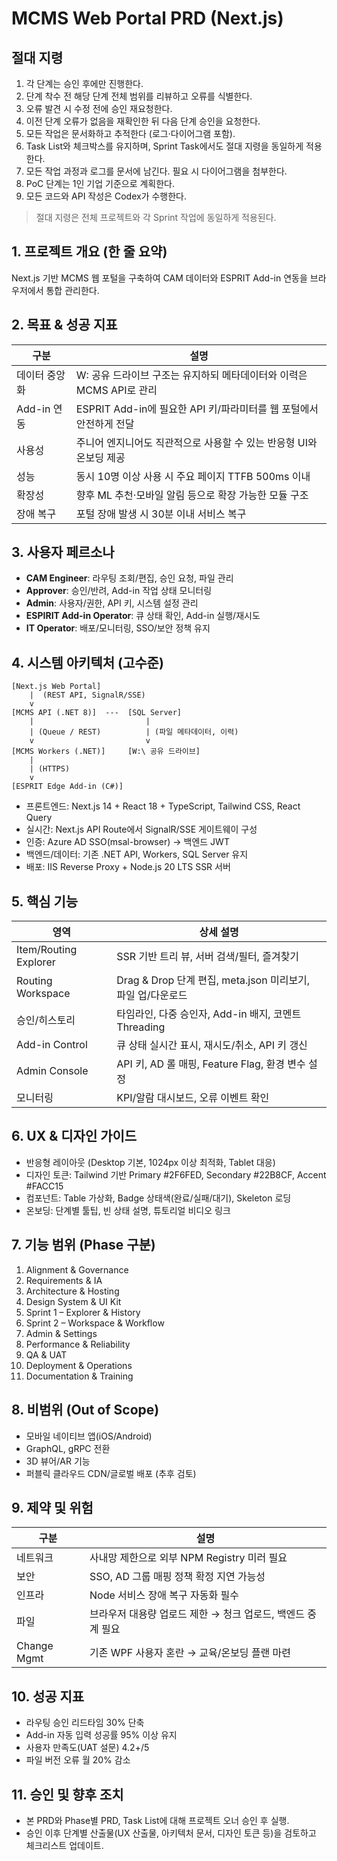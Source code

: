 # MCMS Web Portal PRD (Next.js)

## 절대 지령
1. 각 단계는 승인 후에만 진행한다.
2. 단계 착수 전 해당 단계 전체 범위를 리뷰하고 오류를 식별한다.
3. 오류 발견 시 수정 전에 승인 재요청한다.
4. 이전 단계 오류가 없음을 재확인한 뒤 다음 단계 승인을 요청한다.
5. 모든 작업은 문서화하고 추적한다 (로그·다이어그램 포함).
6. Task List와 체크박스를 유지하며, Sprint Task에서도 절대 지령을 동일하게 적용한다.
7. 모든 작업 과정과 로그를 문서에 남긴다. 필요 시 다이어그램을 첨부한다.
8. PoC 단계는 1인 기업 기준으로 계획한다.
9. 모든 코드와 API 작성은 Codex가 수행한다.

> 절대 지령은 전체 프로젝트와 각 Sprint 작업에 동일하게 적용된다.

## 1. 프로젝트 개요 (한 줄 요약)
Next.js 기반 MCMS 웹 포털을 구축하여 CAM 데이터와 ESPRIT Add-in 연동을 브라우저에서 통합 관리한다.

## 2. 목표 & 성공 지표
| 구분 | 설명 |
|---|---|
| 데이터 중앙화 | W: 공유 드라이브 구조는 유지하되 메타데이터와 이력은 MCMS API로 관리 |
| Add-in 연동 | ESPRIT Add-in에 필요한 API 키/파라미터를 웹 포털에서 안전하게 전달 |
| 사용성 | 주니어 엔지니어도 직관적으로 사용할 수 있는 반응형 UI와 온보딩 제공 |
| 성능 | 동시 10명 이상 사용 시 주요 페이지 TTFB 500ms 이내 |
| 확장성 | 향후 ML 추천·모바일 알림 등으로 확장 가능한 모듈 구조 |
| 장애 복구 | 포털 장애 발생 시 30분 이내 서비스 복구 |

## 3. 사용자 페르소나
- **CAM Engineer**: 라우팅 조회/편집, 승인 요청, 파일 관리
- **Approver**: 승인/반려, Add-in 작업 상태 모니터링
- **Admin**: 사용자/권한, API 키, 시스템 설정 관리
- **ESPIRIT Add-in Operator**: 큐 상태 확인, Add-in 실행/재시도
- **IT Operator**: 배포/모니터링, SSO/보안 정책 유지

## 4. 시스템 아키텍처 (고수준)
```
[Next.js Web Portal]
    |  (REST API, SignalR/SSE)
    v
[MCMS API (.NET 8)]  ---  [SQL Server]
    |                         |
    | (Queue / REST)          | (파일 메타데이터, 이력)
    v                         v
[MCMS Workers (.NET)]     [W:\ 공유 드라이브]
    |
    | (HTTPS)
    v
[ESPRIT Edge Add-in (C#)]
```

- 프론트엔드: Next.js 14 + React 18 + TypeScript, Tailwind CSS, React Query
- 실시간: Next.js API Route에서 SignalR/SSE 게이트웨이 구성
- 인증: Azure AD SSO(msal-browser) → 백엔드 JWT
- 백엔드/데이터: 기존 .NET API, Workers, SQL Server 유지
- 배포: IIS Reverse Proxy + Node.js 20 LTS SSR 서버

## 5. 핵심 기능
| 영역 | 상세 설명 |
|---|---|
| Item/Routing Explorer | SSR 기반 트리 뷰, 서버 검색/필터, 즐겨찾기 |
| Routing Workspace | Drag & Drop 단계 편집, meta.json 미리보기, 파일 업/다운로드 |
| 승인/히스토리 | 타임라인, 다중 승인자, Add-in 배지, 코멘트 Threading |
| Add-in Control | 큐 상태 실시간 표시, 재시도/취소, API 키 갱신 |
| Admin Console | API 키, AD 롤 매핑, Feature Flag, 환경 변수 설정 |
| 모니터링 | KPI/알람 대시보드, 오류 이벤트 확인 |

## 6. UX & 디자인 가이드
- 반응형 레이아웃 (Desktop 기본, 1024px 이상 최적화, Tablet 대응)
- 디자인 토큰: Tailwind 기반 Primary #2F6FED, Secondary #22B8CF, Accent #FACC15
- 컴포넌트: Table 가상화, Badge 상태색(완료/실패/대기), Skeleton 로딩
- 온보딩: 단계별 툴팁, 빈 상태 설명, 튜토리얼 비디오 링크

## 7. 기능 범위 (Phase 구분)
1. Alignment & Governance
2. Requirements & IA
3. Architecture & Hosting
4. Design System & UI Kit
5. Sprint 1 – Explorer & History
6. Sprint 2 – Workspace & Workflow
7. Admin & Settings
8. Performance & Reliability
9. QA & UAT
10. Deployment & Operations
11. Documentation & Training

## 8. 비범위 (Out of Scope)
- 모바일 네이티브 앱(iOS/Android)
- GraphQL, gRPC 전환
- 3D 뷰어/AR 기능
- 퍼블릭 클라우드 CDN/글로벌 배포 (추후 검토)

## 9. 제약 및 위험
| 구분 | 설명 |
|---|---|
| 네트워크 | 사내망 제한으로 외부 NPM Registry 미러 필요 |
| 보안 | SSO, AD 그룹 매핑 정책 확정 지연 가능성 |
| 인프라 | Node 서비스 장애 복구 자동화 필수 |
| 파일 | 브라우저 대용량 업로드 제한 → 청크 업로드, 백엔드 중계 필요 |
| Change Mgmt | 기존 WPF 사용자 혼란 → 교육/온보딩 플랜 마련 |

## 10. 성공 지표
- 라우팅 승인 리드타임 30% 단축
- Add-in 자동 입력 성공률 95% 이상 유지
- 사용자 만족도(UAT 설문) 4.2+/5
- 파일 버전 오류 월 20% 감소

## 11. 승인 및 향후 조치
- 본 PRD와 Phase별 PRD, Task List에 대해 프로젝트 오너 승인 후 실행.
- 승인 이후 단계별 산출물(UX 산출물, 아키텍처 문서, 디자인 토큰 등)을 검토하고 체크리스트 업데이트.
